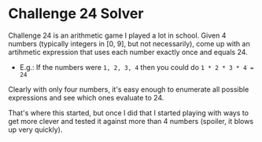 # Challenge 24 Solver
Challenge 24 is an arithmetic game I played a lot in school. Given
4 numbers (typically integers in [0, 9], but not necessarily), come up
with an artihmetic expression that uses each number exactly once
and equals 24.
* E.g.: If the numbers were `1, 2, 3, 4` then you could do
`1 * 2 * 3 * 4 = 24`

Clearly with only four numbers, it's easy enough to enumerate all
possible expressions and see which ones evaluate to 24.

That's where this started, but once I did that I started playing
with ways to get more clever and tested it against more than 4 numbers
(spoiler, it blows up very quickly).